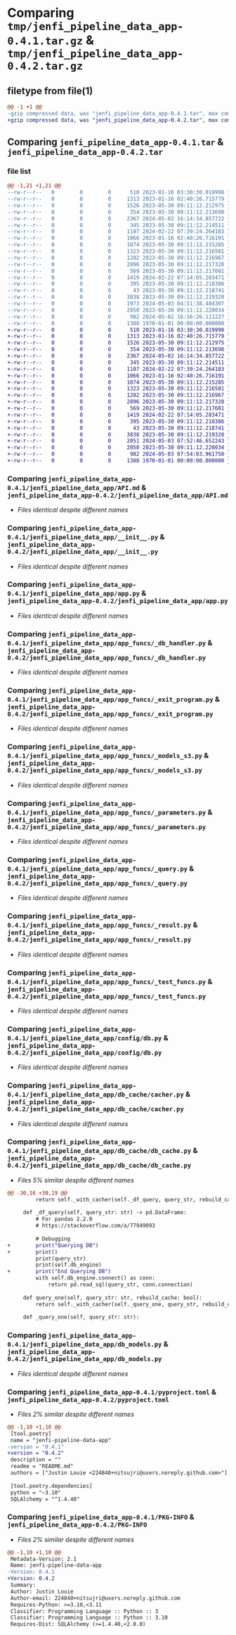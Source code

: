 # Comparing `tmp/jenfi_pipeline_data_app-0.4.1.tar.gz` & `tmp/jenfi_pipeline_data_app-0.4.2.tar.gz`

## filetype from file(1)

```diff
@@ -1 +1 @@
-gzip compressed data, was "jenfi_pipeline_data_app-0.4.1.tar", max compression
+gzip compressed data, was "jenfi_pipeline_data_app-0.4.2.tar", max compression
```

## Comparing `jenfi_pipeline_data_app-0.4.1.tar` & `jenfi_pipeline_data_app-0.4.2.tar`

### file list

```diff
@@ -1,21 +1,21 @@
--rw-r--r--   0        0        0      510 2023-01-16 03:30:30.019998 jenfi_pipeline_data_app-0.4.1/README.md
--rw-r--r--   0        0        0     1313 2023-01-16 02:40:26.715779 jenfi_pipeline_data_app-0.4.1/jenfi_pipeline_data_app/API.md
--rw-r--r--   0        0        0     1526 2023-05-30 09:11:12.212975 jenfi_pipeline_data_app-0.4.1/jenfi_pipeline_data_app/__init__.py
--rw-r--r--   0        0        0      354 2023-05-30 09:11:12.213698 jenfi_pipeline_data_app-0.4.1/jenfi_pipeline_data_app/_pdoc.py
--rw-r--r--   0        0        0     2367 2024-05-02 16:14:34.857722 jenfi_pipeline_data_app-0.4.1/jenfi_pipeline_data_app/app.py
--rw-r--r--   0        0        0      345 2023-05-30 09:11:12.214511 jenfi_pipeline_data_app-0.4.1/jenfi_pipeline_data_app/app_funcs/_constants.py
--rw-r--r--   0        0        0     1107 2024-02-22 07:39:24.264183 jenfi_pipeline_data_app-0.4.1/jenfi_pipeline_data_app/app_funcs/_db_handler.py
--rw-r--r--   0        0        0     1066 2023-01-16 02:40:26.716191 jenfi_pipeline_data_app-0.4.1/jenfi_pipeline_data_app/app_funcs/_exit_program.py
--rw-r--r--   0        0        0     1074 2023-05-30 09:11:12.215285 jenfi_pipeline_data_app-0.4.1/jenfi_pipeline_data_app/app_funcs/_models_s3.py
--rw-r--r--   0        0        0     1323 2023-05-30 09:11:12.216581 jenfi_pipeline_data_app-0.4.1/jenfi_pipeline_data_app/app_funcs/_parameters.py
--rw-r--r--   0        0        0     1282 2023-05-30 09:11:12.216967 jenfi_pipeline_data_app-0.4.1/jenfi_pipeline_data_app/app_funcs/_query.py
--rw-r--r--   0        0        0     2896 2023-05-30 09:11:12.217328 jenfi_pipeline_data_app-0.4.1/jenfi_pipeline_data_app/app_funcs/_result.py
--rw-r--r--   0        0        0      569 2023-05-30 09:11:12.217681 jenfi_pipeline_data_app-0.4.1/jenfi_pipeline_data_app/app_funcs/_test_funcs.py
--rw-r--r--   0        0        0     1419 2024-02-22 07:14:05.283471 jenfi_pipeline_data_app-0.4.1/jenfi_pipeline_data_app/config/db.py
--rw-r--r--   0        0        0      395 2023-05-30 09:11:12.218386 jenfi_pipeline_data_app-0.4.1/jenfi_pipeline_data_app/config/s3.py
--rw-r--r--   0        0        0       43 2023-05-30 09:11:12.218741 jenfi_pipeline_data_app-0.4.1/jenfi_pipeline_data_app/db_cache/__init__.py
--rw-r--r--   0        0        0     3838 2023-05-30 09:11:12.219328 jenfi_pipeline_data_app-0.4.1/jenfi_pipeline_data_app/db_cache/cacher.py
--rw-r--r--   0        0        0     1973 2024-05-03 04:51:38.484307 jenfi_pipeline_data_app-0.4.1/jenfi_pipeline_data_app/db_cache/db_cache.py
--rw-r--r--   0        0        0     2050 2023-05-30 09:11:12.220034 jenfi_pipeline_data_app-0.4.1/jenfi_pipeline_data_app/db_models.py
--rw-r--r--   0        0        0      982 2024-05-02 16:16:26.111227 jenfi_pipeline_data_app-0.4.1/pyproject.toml
--rw-r--r--   0        0        0     1388 1970-01-01 00:00:00.000000 jenfi_pipeline_data_app-0.4.1/PKG-INFO
+-rw-r--r--   0        0        0      510 2023-01-16 03:30:30.019998 jenfi_pipeline_data_app-0.4.2/README.md
+-rw-r--r--   0        0        0     1313 2023-01-16 02:40:26.715779 jenfi_pipeline_data_app-0.4.2/jenfi_pipeline_data_app/API.md
+-rw-r--r--   0        0        0     1526 2023-05-30 09:11:12.212975 jenfi_pipeline_data_app-0.4.2/jenfi_pipeline_data_app/__init__.py
+-rw-r--r--   0        0        0      354 2023-05-30 09:11:12.213698 jenfi_pipeline_data_app-0.4.2/jenfi_pipeline_data_app/_pdoc.py
+-rw-r--r--   0        0        0     2367 2024-05-02 16:14:34.857722 jenfi_pipeline_data_app-0.4.2/jenfi_pipeline_data_app/app.py
+-rw-r--r--   0        0        0      345 2023-05-30 09:11:12.214511 jenfi_pipeline_data_app-0.4.2/jenfi_pipeline_data_app/app_funcs/_constants.py
+-rw-r--r--   0        0        0     1107 2024-02-22 07:39:24.264183 jenfi_pipeline_data_app-0.4.2/jenfi_pipeline_data_app/app_funcs/_db_handler.py
+-rw-r--r--   0        0        0     1066 2023-01-16 02:40:26.716191 jenfi_pipeline_data_app-0.4.2/jenfi_pipeline_data_app/app_funcs/_exit_program.py
+-rw-r--r--   0        0        0     1074 2023-05-30 09:11:12.215285 jenfi_pipeline_data_app-0.4.2/jenfi_pipeline_data_app/app_funcs/_models_s3.py
+-rw-r--r--   0        0        0     1323 2023-05-30 09:11:12.216581 jenfi_pipeline_data_app-0.4.2/jenfi_pipeline_data_app/app_funcs/_parameters.py
+-rw-r--r--   0        0        0     1282 2023-05-30 09:11:12.216967 jenfi_pipeline_data_app-0.4.2/jenfi_pipeline_data_app/app_funcs/_query.py
+-rw-r--r--   0        0        0     2896 2023-05-30 09:11:12.217328 jenfi_pipeline_data_app-0.4.2/jenfi_pipeline_data_app/app_funcs/_result.py
+-rw-r--r--   0        0        0      569 2023-05-30 09:11:12.217681 jenfi_pipeline_data_app-0.4.2/jenfi_pipeline_data_app/app_funcs/_test_funcs.py
+-rw-r--r--   0        0        0     1419 2024-02-22 07:14:05.283471 jenfi_pipeline_data_app-0.4.2/jenfi_pipeline_data_app/config/db.py
+-rw-r--r--   0        0        0      395 2023-05-30 09:11:12.218386 jenfi_pipeline_data_app-0.4.2/jenfi_pipeline_data_app/config/s3.py
+-rw-r--r--   0        0        0       43 2023-05-30 09:11:12.218741 jenfi_pipeline_data_app-0.4.2/jenfi_pipeline_data_app/db_cache/__init__.py
+-rw-r--r--   0        0        0     3838 2023-05-30 09:11:12.219328 jenfi_pipeline_data_app-0.4.2/jenfi_pipeline_data_app/db_cache/cacher.py
+-rw-r--r--   0        0        0     2051 2024-05-03 07:52:46.652243 jenfi_pipeline_data_app-0.4.2/jenfi_pipeline_data_app/db_cache/db_cache.py
+-rw-r--r--   0        0        0     2050 2023-05-30 09:11:12.220034 jenfi_pipeline_data_app-0.4.2/jenfi_pipeline_data_app/db_models.py
+-rw-r--r--   0        0        0      982 2024-05-03 07:54:03.961750 jenfi_pipeline_data_app-0.4.2/pyproject.toml
+-rw-r--r--   0        0        0     1388 1970-01-01 00:00:00.000000 jenfi_pipeline_data_app-0.4.2/PKG-INFO
```

### Comparing `jenfi_pipeline_data_app-0.4.1/jenfi_pipeline_data_app/API.md` & `jenfi_pipeline_data_app-0.4.2/jenfi_pipeline_data_app/API.md`

 * *Files identical despite different names*

### Comparing `jenfi_pipeline_data_app-0.4.1/jenfi_pipeline_data_app/__init__.py` & `jenfi_pipeline_data_app-0.4.2/jenfi_pipeline_data_app/__init__.py`

 * *Files identical despite different names*

### Comparing `jenfi_pipeline_data_app-0.4.1/jenfi_pipeline_data_app/app.py` & `jenfi_pipeline_data_app-0.4.2/jenfi_pipeline_data_app/app.py`

 * *Files identical despite different names*

### Comparing `jenfi_pipeline_data_app-0.4.1/jenfi_pipeline_data_app/app_funcs/_db_handler.py` & `jenfi_pipeline_data_app-0.4.2/jenfi_pipeline_data_app/app_funcs/_db_handler.py`

 * *Files identical despite different names*

### Comparing `jenfi_pipeline_data_app-0.4.1/jenfi_pipeline_data_app/app_funcs/_exit_program.py` & `jenfi_pipeline_data_app-0.4.2/jenfi_pipeline_data_app/app_funcs/_exit_program.py`

 * *Files identical despite different names*

### Comparing `jenfi_pipeline_data_app-0.4.1/jenfi_pipeline_data_app/app_funcs/_models_s3.py` & `jenfi_pipeline_data_app-0.4.2/jenfi_pipeline_data_app/app_funcs/_models_s3.py`

 * *Files identical despite different names*

### Comparing `jenfi_pipeline_data_app-0.4.1/jenfi_pipeline_data_app/app_funcs/_parameters.py` & `jenfi_pipeline_data_app-0.4.2/jenfi_pipeline_data_app/app_funcs/_parameters.py`

 * *Files identical despite different names*

### Comparing `jenfi_pipeline_data_app-0.4.1/jenfi_pipeline_data_app/app_funcs/_query.py` & `jenfi_pipeline_data_app-0.4.2/jenfi_pipeline_data_app/app_funcs/_query.py`

 * *Files identical despite different names*

### Comparing `jenfi_pipeline_data_app-0.4.1/jenfi_pipeline_data_app/app_funcs/_result.py` & `jenfi_pipeline_data_app-0.4.2/jenfi_pipeline_data_app/app_funcs/_result.py`

 * *Files identical despite different names*

### Comparing `jenfi_pipeline_data_app-0.4.1/jenfi_pipeline_data_app/app_funcs/_test_funcs.py` & `jenfi_pipeline_data_app-0.4.2/jenfi_pipeline_data_app/app_funcs/_test_funcs.py`

 * *Files identical despite different names*

### Comparing `jenfi_pipeline_data_app-0.4.1/jenfi_pipeline_data_app/config/db.py` & `jenfi_pipeline_data_app-0.4.2/jenfi_pipeline_data_app/config/db.py`

 * *Files identical despite different names*

### Comparing `jenfi_pipeline_data_app-0.4.1/jenfi_pipeline_data_app/db_cache/cacher.py` & `jenfi_pipeline_data_app-0.4.2/jenfi_pipeline_data_app/db_cache/cacher.py`

 * *Files identical despite different names*

### Comparing `jenfi_pipeline_data_app-0.4.1/jenfi_pipeline_data_app/db_cache/db_cache.py` & `jenfi_pipeline_data_app-0.4.2/jenfi_pipeline_data_app/db_cache/db_cache.py`

 * *Files 5% similar despite different names*

```diff
@@ -30,16 +30,19 @@
         return self._with_cacher(self._df_query, query_str, rebuild_cache)
 
     def _df_query(self, query_str: str) -> pd.DataFrame:
         # For pandas 2.2.0
         # https://stackoverflow.com/a/77949093
 
         # Debugging
+        print("Querying DB")
+        print()
         print(query_str)
         print(self.db_engine)
+        print("End Querying DB")
         with self.db_engine.connect() as conn:
             return pd.read_sql(query_str, conn.connection)
 
     def query_one(self, query_str: str, rebuild_cache: bool):
         return self._with_cacher(self._query_one, query_str, rebuild_cache)
 
     def _query_one(self, query_str: str):
```

### Comparing `jenfi_pipeline_data_app-0.4.1/jenfi_pipeline_data_app/db_models.py` & `jenfi_pipeline_data_app-0.4.2/jenfi_pipeline_data_app/db_models.py`

 * *Files identical despite different names*

### Comparing `jenfi_pipeline_data_app-0.4.1/pyproject.toml` & `jenfi_pipeline_data_app-0.4.2/pyproject.toml`

 * *Files 2% similar despite different names*

```diff
@@ -1,10 +1,10 @@
 [tool.poetry]
 name = "jenfi-pipeline-data-app"
-version = "0.4.1"
+version = "0.4.2"
 description = ""
 readme = "README.md"
 authors = ["Justin Louie <224840+nitsujri@users.noreply.github.com>"]
 
 [tool.poetry.dependencies]
 python = "~3.10"
 SQLAlchemy = "^1.4.40"
```

### Comparing `jenfi_pipeline_data_app-0.4.1/PKG-INFO` & `jenfi_pipeline_data_app-0.4.2/PKG-INFO`

 * *Files 2% similar despite different names*

```diff
@@ -1,10 +1,10 @@
 Metadata-Version: 2.1
 Name: jenfi-pipeline-data-app
-Version: 0.4.1
+Version: 0.4.2
 Summary: 
 Author: Justin Louie
 Author-email: 224840+nitsujri@users.noreply.github.com
 Requires-Python: >=3.10,<3.11
 Classifier: Programming Language :: Python :: 3
 Classifier: Programming Language :: Python :: 3.10
 Requires-Dist: SQLAlchemy (>=1.4.40,<2.0.0)
```

